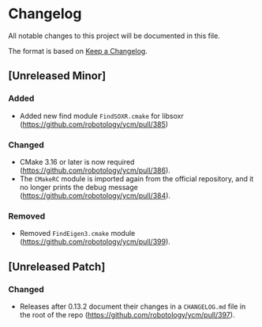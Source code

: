 # Changelog

All notable changes to this project will be documented in this file.

The format is based on [Keep a Changelog](https://keepachangelog.com/en/1.0.0/).

## [Unreleased Minor]

### Added
* Added new find module `FindSOXR.cmake` for libsoxr (https://github.com/robotology/ycm/pull/385)

### Changed
* CMake 3.16 or later is now required (https://github.com/robotology/ycm/pull/386).
* The `CMakeRC` module is imported again from the official repository, and it no longer prints the debug message (https://github.com/robotology/ycm/pull/384).

### Removed
* Removed `FindEigen3.cmake` module (https://github.com/robotology/ycm/pull/399).

## [Unreleased Patch]

### Changed
* Releases after 0.13.2 document their changes in a `CHANGELOG.md` file in the root of the repo (https://github.com/robotology/ycm/pull/397).

